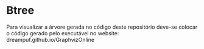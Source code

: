 # Btree
Para visualizar a árvore gerada no código deste repositório deve-se colocar o código gerado pelo executável no website: dreampuf.github.io/GraphvizOnline
